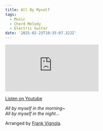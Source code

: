```yaml
---
title: All By Myself
tags:
  - Music
  - Chord Melody
  - Electric Guitar
date: '2025-02-23T10:35:07.322Z'
---
```


<iframe src="https://www.youtube-nocookie.com/embed/NodrFiVSry0?modestbranding=1&showinfo=0&rel=0" title="YouTube video player" frameborder="0" allow="accelerometer; autoplay; encrypted-media; gyroscope; picture-in-picture;" allowfullscreen className="youtube_video"></iframe>

[Listen on Youtube](https://youtu.be/NodrFiVSry0)

_All by myself in the morning~_<br/>
_All by myself in the night..._

Arranged by [Frank Vignola](https://truefire.com/jazz-guitar-lessons/chord-melody-playbook/c1478).

